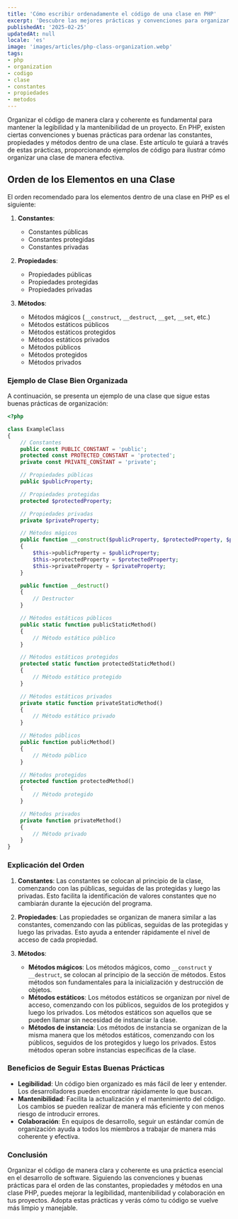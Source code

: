 ```yaml
---
title: 'Cómo escribir ordenadamente el código de una clase en PHP'
excerpt: 'Descubre las mejores prácticas y convenciones para organizar el código dentro de una clase PHP. Aprende a estructurar constantes, propiedades y métodos de manera coherente para mejorar la legibilidad y mantenibilidad de tu código.'
publishedAt: '2025-02-25'
updatedAt: null
locale: 'es'
image: 'images/articles/php-class-organization.webp'
tags:
- php
- organization
- codigo
- clase
- constantes
- propiedades
- metodos
---
```

Organizar el código de manera clara y coherente es fundamental para mantener la legibilidad y la mantenibilidad de un proyecto. En PHP, existen ciertas convenciones y buenas prácticas para ordenar las constantes, propiedades y métodos dentro de una clase. Este artículo te guiará a través de estas prácticas, proporcionando ejemplos de código para ilustrar cómo organizar una clase de manera efectiva.

## Orden de los Elementos en una Clase

El orden recomendado para los elementos dentro de una clase en PHP es el siguiente:

1. **Constantes**:
   - Constantes públicas
   - Constantes protegidas
   - Constantes privadas

2. **Propiedades**:
   - Propiedades públicas
   - Propiedades protegidas
   - Propiedades privadas

3. **Métodos**:
   - Métodos mágicos (`__construct`, `__destruct`, `__get`, `__set`, etc.)
   - Métodos estáticos públicos
   - Métodos estáticos protegidos
   - Métodos estáticos privados
   - Métodos públicos
   - Métodos protegidos
   - Métodos privados

### Ejemplo de Clase Bien Organizada

A continuación, se presenta un ejemplo de una clase que sigue estas buenas prácticas de organización:

```php
<?php

class ExampleClass
{
    // Constantes
    public const PUBLIC_CONSTANT = 'public';
    protected const PROTECTED_CONSTANT = 'protected';
    private const PRIVATE_CONSTANT = 'private';

    // Propiedades públicas
    public $publicProperty;

    // Propiedades protegidas
    protected $protectedProperty;

    // Propiedades privadas
    private $privateProperty;

    // Métodos mágicos
    public function __construct($publicProperty, $protectedProperty, $privateProperty)
    {
        $this->publicProperty = $publicProperty;
        $this->protectedProperty = $protectedProperty;
        $this->privateProperty = $privateProperty;
    }

    public function __destruct()
    {
        // Destructor
    }

    // Métodos estáticos públicos
    public static function publicStaticMethod()
    {
        // Método estático público
    }

    // Métodos estáticos protegidos
    protected static function protectedStaticMethod()
    {
        // Método estático protegido
    }

    // Métodos estáticos privados
    private static function privateStaticMethod()
    {
        // Método estático privado
    }

    // Métodos públicos
    public function publicMethod()
    {
        // Método público
    }

    // Métodos protegidos
    protected function protectedMethod()
    {
        // Método protegido
    }

    // Métodos privados
    private function privateMethod()
    {
        // Método privado
    }
}
```

### Explicación del Orden

1. **Constantes**: Las constantes se colocan al principio de la clase, comenzando con las públicas, seguidas de las protegidas y luego las privadas. Esto facilita la identificación de valores constantes que no cambiarán durante la ejecución del programa.

2. **Propiedades**: Las propiedades se organizan de manera similar a las constantes, comenzando con las públicas, seguidas de las protegidas y luego las privadas. Esto ayuda a entender rápidamente el nivel de acceso de cada propiedad.

3. **Métodos**:
   - **Métodos mágicos**: Los métodos mágicos, como `__construct` y `__destruct`, se colocan al principio de la sección de métodos. Estos métodos son fundamentales para la inicialización y destrucción de objetos.
   - **Métodos estáticos**: Los métodos estáticos se organizan por nivel de acceso, comenzando con los públicos, seguidos de los protegidos y luego los privados. Los métodos estáticos son aquellos que se pueden llamar sin necesidad de instanciar la clase.
   - **Métodos de instancia**: Los métodos de instancia se organizan de la misma manera que los métodos estáticos, comenzando con los públicos, seguidos de los protegidos y luego los privados. Estos métodos operan sobre instancias específicas de la clase.

### Beneficios de Seguir Estas Buenas Prácticas

- **Legibilidad**: Un código bien organizado es más fácil de leer y entender. Los desarrolladores pueden encontrar rápidamente lo que buscan.
- **Mantenibilidad**: Facilita la actualización y el mantenimiento del código. Los cambios se pueden realizar de manera más eficiente y con menos riesgo de introducir errores.
- **Colaboración**: En equipos de desarrollo, seguir un estándar común de organización ayuda a todos los miembros a trabajar de manera más coherente y efectiva.

### Conclusión

Organizar el código de manera clara y coherente es una práctica esencial en el desarrollo de software. Siguiendo las convenciones y buenas prácticas para el orden de las constantes, propiedades y métodos en una clase PHP, puedes mejorar la legibilidad, mantenibilidad y colaboración en tus proyectos. Adopta estas prácticas y verás cómo tu código se vuelve más limpio y manejable.
